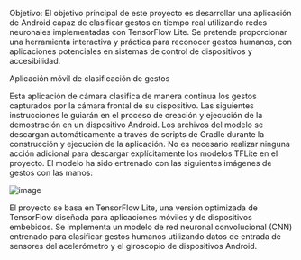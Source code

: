 Objetivo:
El objetivo principal de este proyecto es desarrollar una aplicación de Android capaz de clasificar gestos en tiempo real utilizando redes neuronales implementadas con TensorFlow Lite. Se pretende proporcionar una herramienta interactiva y práctica para reconocer gestos humanos, con aplicaciones potenciales en sistemas de control de dispositivos y accesibilidad.

Aplicación móvil de clasificación de gestos

Esta aplicación de cámara clasifica de manera continua los gestos capturados por la cámara frontal de su dispositivo. Las siguientes instrucciones le guiarán en el proceso de creación y ejecución de la demostración en un dispositivo Android.
Los archivos del modelo se descargan automáticamente a través de scripts de Gradle durante la construcción y ejecución de la aplicación. No es necesario realizar ninguna acción adicional para descargar explícitamente los modelos TFLite en el proyecto.
El modelo ha sido entrenado con las siguientes imágenes de gestos con las manos:

 ![image](https://github.com/erikzon/proyectofinalIA/assets/112149263/4374d42f-0729-4d44-9456-b56abfa23acf)

El proyecto se basa en TensorFlow Lite, una versión optimizada de TensorFlow diseñada para aplicaciones móviles y de dispositivos embebidos. Se implementa un modelo de red neuronal convolucional (CNN) entrenado para clasificar gestos humanos utilizando datos de entrada de sensores del acelerómetro y el giroscopio de dispositivos Android.



